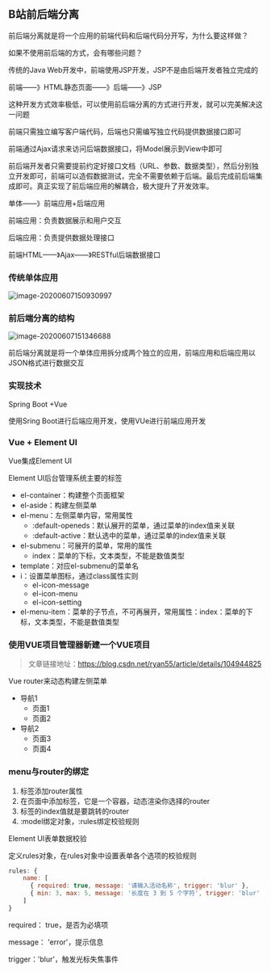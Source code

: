 ## B站前后端分离

前后端分离就是将一个应用的前端代码和后端代码分开写，为什么要这样做？

如果不使用前后端的方式，会有哪些问题？

传统的Java Web开发中，前端使用JSP开发，JSP不是由后端开发者独立完成的

前端——》HTML静态页面——》后端——》JSP

这种开发方式效率极低，可以使用前后端分离的方式进行开发，就可以完美解决这一问题

前端只需独立编写客户端代码，后端也只需编写独立代码提供数据接口即可

前端通过Ajax请求来访问后端数据接口，将Model展示到View中即可

前后端开发者只需要提前约定好接口文档（URL、参数、数据类型），然后分别独立开发即可，前端可以造假数据测试，完全不需要依赖于后端。最后完成前后端集成即可。真正实现了前后端应用的解耦合，极大提升了开发效率。

单体——》前端应用+后端应用

前端应用：负责数据展示和用户交互

后端应用：负责提供数据处理接口

前端HTML——》Ajax——》RESTful后端数据接口

### 传统单体应用

![image-20200607150930997](C:\Users\CYC\AppData\Roaming\Typora\typora-user-images\image-20200607150930997.png)

### 前后端分离的结构

![image-20200607151346688](C:\Users\CYC\AppData\Roaming\Typora\typora-user-images\image-20200607151346688.png)

前后端分离就是将一个单体应用拆分成两个独立的应用，前端应用和后端应用以JSON格式进行数据交互



### 实现技术

Spring Boot +Vue

使用Sring Boot进行后端应用开发，使用VUe进行前端应用开发



### Vue + Element UI

Vue集成Element UI

Element UI后台管理系统主要的标签

- el-container：构建整个页面框架
- el-aside：构建左侧菜单
- el-menu：左侧菜单内容，常用属性
  - :default-openeds：默认展开的菜单，通过菜单的index值来关联
  - :default-active：默认选中的菜单，通过菜单的index值来关联
- el-submenu：可展开的菜单，常用的属性
  - index：菜单的下标，文本类型，不能是数值类型
- template：对应el-submenu的菜单名
- i：设置菜单图标，通过class属性实则
  - el-icon-message
  - el-icon-menu
  - el-icon-setting
- el-menu-item：菜单的子节点，不可再展开，常用属性：index：菜单的下标，文本类型，不能是数值类型



### 使用VUE项目管理器新建一个VUE项目

> 文章链接地址：https://blog.csdn.net/ryan55/article/details/104944825



Vue router来动态构建左侧菜单

- 导航1
  - 页面1
  - 页面2
- 导航2
  - 页面3
  - 页面4



### menu与router的绑定

1. <el-menu>标签添加router属性
2. 在页面中添加<router-view>标签，它是一个容器，动态渲染你选择的router
3. <el-menu-item>标签的index值就是要跳转的router
4. :model绑定对象，:rules绑定校验规则



Element UI表单数据校验

定义rules对象，在rules对象中设置表单各个选项的校验规则

~~~js
rules: {
    name: [
      { required: true, message: '请输入活动名称', trigger: 'blur' },
      { min: 3, max: 5, message: '长度在 3 到 5 个字符', trigger: 'blur' }
    ]
}

~~~

required： true，是否为必填项

message： 'error'，提示信息

trigger：'blur'，触发光标失焦事件

